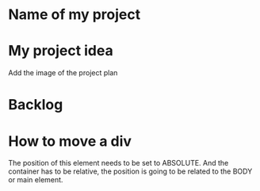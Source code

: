 # Name of my project

# My project idea 

Add the image of the project plan

# Backlog 


# How to move a div
The position of this element needs to be set to ABSOLUTE. And the container has to be relative, the position is going to be related to the BODY or main element.
